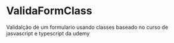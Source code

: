 # ValidaFormClass
 Validalção de um formulario usando classes baseado no curso de jasvascript e typescript da udemy

